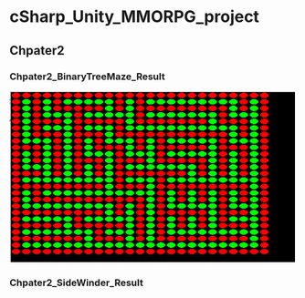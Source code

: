 # cSharp_Unity_MMORPG_project
## Chpater2
### Chpater2_BinaryTreeMaze_Result
<img src="./BinaryTreeMaze.png"  width="500" height="300"/>

### Chpater2_SideWinder_Result
